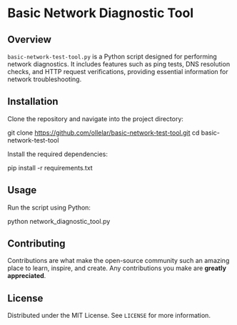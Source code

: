 # Basic Network Diagnostic Tool

## Overview
`basic-network-test-tool.py` is a Python script designed for performing network diagnostics. It includes features such as ping tests, DNS resolution checks, and HTTP request verifications, providing essential information for network troubleshooting.

## Installation
Clone the repository and navigate into the project directory:

git clone https://github.com/ollelar/basic-network-test-tool.git
cd basic-network-test-tool

Install the required dependencies:

pip install -r requirements.txt

## Usage
Run the script using Python:

python network_diagnostic_tool.py

## Contributing
Contributions are what make the open-source community such an amazing place to learn, inspire, and create. Any contributions you make are **greatly appreciated**.

## License
Distributed under the MIT License. See `LICENSE` for more information.
